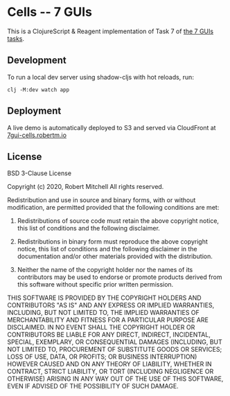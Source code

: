 # Cells -- 7 GUIs

This is a ClojureScript & Reagent implementation of Task 7 of [the 7 GUIs tasks](https://eugenkiss.github.io/7guis/tasks).

## Development

To run a local dev server using shadow-cljs with hot reloads, run:
```
clj -M:dev watch app
```

## Deployment

A live demo is automatically deployed to S3 and served via CloudFront at [7gui-cells.robertm.io](http://7gui-cells.robertm.io)

## License

BSD 3-Clause License

Copyright (c) 2020, Robert Mitchell
All rights reserved.

Redistribution and use in source and binary forms, with or without
modification, are permitted provided that the following conditions are met:

1. Redistributions of source code must retain the above copyright notice, this
   list of conditions and the following disclaimer.

2. Redistributions in binary form must reproduce the above copyright notice,
   this list of conditions and the following disclaimer in the documentation
   and/or other materials provided with the distribution.

3. Neither the name of the copyright holder nor the names of its
   contributors may be used to endorse or promote products derived from
   this software without specific prior written permission.

THIS SOFTWARE IS PROVIDED BY THE COPYRIGHT HOLDERS AND CONTRIBUTORS "AS IS"
AND ANY EXPRESS OR IMPLIED WARRANTIES, INCLUDING, BUT NOT LIMITED TO, THE
IMPLIED WARRANTIES OF MERCHANTABILITY AND FITNESS FOR A PARTICULAR PURPOSE ARE
DISCLAIMED. IN NO EVENT SHALL THE COPYRIGHT HOLDER OR CONTRIBUTORS BE LIABLE
FOR ANY DIRECT, INDIRECT, INCIDENTAL, SPECIAL, EXEMPLARY, OR CONSEQUENTIAL
DAMAGES (INCLUDING, BUT NOT LIMITED TO, PROCUREMENT OF SUBSTITUTE GOODS OR
SERVICES; LOSS OF USE, DATA, OR PROFITS; OR BUSINESS INTERRUPTION) HOWEVER
CAUSED AND ON ANY THEORY OF LIABILITY, WHETHER IN CONTRACT, STRICT LIABILITY,
OR TORT (INCLUDING NEGLIGENCE OR OTHERWISE) ARISING IN ANY WAY OUT OF THE USE
OF THIS SOFTWARE, EVEN IF ADVISED OF THE POSSIBILITY OF SUCH DAMAGE.